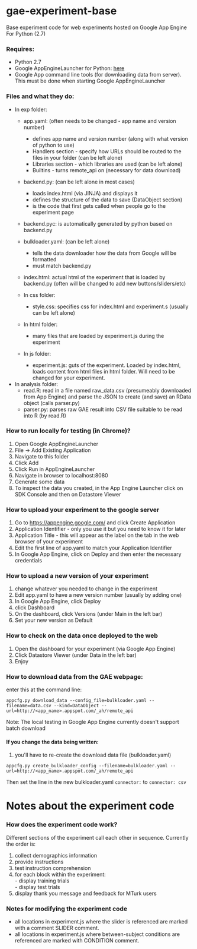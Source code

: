 gae-experiment-base
==================

Base experiment code for web experiments hosted on Google App Engine For Python (2.7)

### Requires:

- Python 2.7
- Google AppEngineLauncher for Python: [here](https://developers.google.com/appengine/downloads#Google_App_Engine_SDK_for_Python)
- Google App command line tools (for downloading data from server). This must be done when starting Google AppEngineLauncher

### Files and what they do:

- In exp folder:  
    - app.yaml: (often needs to be changed - app name and version number)
        - defines app name and version number (along with what version of python to use)
        - Handlers section - specify how URLs should be routed to the files in your folder (can be left alone)
        - Libraries section - which libraries are used (can be left alone)
        - Builtins - turns remote_api on (necessary for data download)
        
    - backend.py: (can be left alone in most cases)
        - loads index.html (via JINJA) and displays it
        - defines the structure of the data to save (DataObject section)
        - is the code that first gets called when people go to the experiment page
     
    - backend.pyc: is automatically generated by python based on backend.py
    
    - bulkloader.yaml: (can be left alone)
        - tells the data downloader how the data from Google will be formatted
        - must match backend.py
    - index.html: actual html of the experiment that is loaded by backend.py (often will be changed to add new buttons/sliders/etc)
    - In css folder:
        - style.css: specifies css for index.html and experiment.s (usually can be left alone)
    - In html folder:
        - many files that are loaded by experiment.js during the experiment
    - In js folder:
        - experiment.js: guts of the experiment. Loaded by index.html, loads content from html files in html folder. Will need to be changed for your experiment.  
- In analysis folder:
    - read.R: read in a file named raw_data.csv (presumeably downloaded from App Engine) and parse the JSON to create (and save) an RData object (calls parser.py)
    - parser.py: parses raw GAE result into CSV file suitable to be read into R (by read.R)


### How to run locally for testing (in Chrome)?

1. Open Google AppEngineLauncher
2. File -> Add Existing Application
3. Navigate to this folder
4. Click Add
5. Click Run in AppEngineLauncher
6. Navigate in browser to localhost:8080
7. Generate some data
7. To inspect the data you created, in the App Engine Launcher click on SDK Console and then on Datastore Viewer

### How to upload your experiment to the google server

1. Go to https://appengine.google.com/ and click Create Application
2. Application Identifier - only you use it but you need to know it for later
3. Application Title - this will appear as the label on the tab in the web browser of your experiment
4. Edit the first line of app.yaml to match your Application Identifier
5. In Google App Engine, click on Deploy and then enter the necessary credentials

### How to upload a new version of your experiment

1. change whatever you needed to change in the experiment
2. Edit app.yaml to have a new version number (usually by adding one)
3. In Google App Engine, click Deploy
4. click Dashboard
5. On the dashboard, click Versions (under Main in the left bar)
6. Set your new version as Default

### How to check on the data once deployed to the web

1. Open the dashboard for your experiment (via Google App Engine)
2. Click Datastore Viewer (under Data in the left bar)
3. Enjoy


### How to download data from the GAE webpage:

enter this at the command line:  

```
appcfg.py download_data --config_file=bulkloader.yaml --filename=data.csv --kind=DataObject --url=http://<app_name>.appspot.com/_ah/remote_api
```

Note: The local testing in Google App Engine currently doesn't support batch download

#### If you change the data being written:

1. you'll have to re-create the download data file (bulkloader.yaml)

```
appcfg.py create_bulkloader_config --filename=bulkloader.yaml --url=http://<app_name>.appspot.com/_ah/remote_api
```

Then set the line in the new bulkloader.yaml `connector:` to `connector: csv`
 

# Notes about the experiment code

### How does the experiment code work?

Different sections of the experiment call each other in sequence. Currently the order is:  
1. collect demographics information  
2. provide instructions  
3. test instruction comprehension  
4. for each block within the experiment:  
        - display training trials  
        - display test trials  
5. display thank you message and feedback for MTurk users  


### Notes for modifying the experiment code
- all locations in experiment.js where the slider is referenced are marked with a comment SLIDER comment.
- all locations in experiment.js where between-subject conditions are referenced are marked with CONDITION comment.
